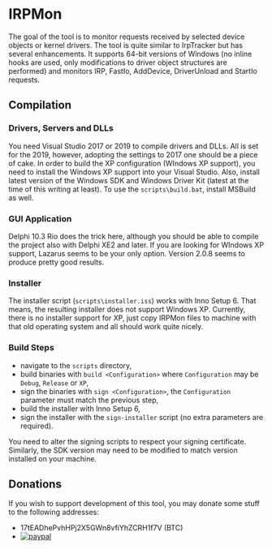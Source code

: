 # IRPMon

The goal of the tool is to monitor requests received by selected device objects or kernel drivers. The tool is quite similar to IrpTracker but has several enhancements. It supports 64-bit versions of Windows (no inline hooks are used, only modifications to driver object structures are performed) and monitors IRP, FastIo, AddDevice, DriverUnload and StartIo requests.

## Compilation

### Drivers, Servers and DLLs

You need Visual Studio 2017 or 2019 to compile drivers and DLLs. All is set for the 2019, however, adopting the settings to 2017 one should be a piece of cake. In order to build the XP configuration (WIndows XP support), you need to install the Windows XP support into your Visual Studio. Also, install latest version of the Windows SDK and Windows Driver Kit (latest at the time of this writing at least). To use the `scripts\build.bat`, install MSBuild as well.

### GUI Application

Delphi 10.3 Rio does the trick here, although you should be able to compile the project also with Delphi XE2 and later. If you are looking for WIndows XP support, Lazarus seems to be your only option. Version 2.0.8 seems to produce pretty good results.

### Installer

The installer script (`scripts\installer.iss`) works with Inno Setup 6. That means, the resulting installer does not support Windows XP. Currently, there is no installer support for XP, just copy IRPMon files to machine with that old operating system and all should work quite nicely.

### Build Steps

* navigate to the `scripts` directory,
* build binaries with `build <Configuration>` where `Configuration` may be `Debug`, `Release` or `XP`,
* sign the binaries with `sign <Configuration>`, the `Configuration` parameter must match the previous step,
* build the installer with Inno Setup 6,
* sign the installer with the `sign-installer` script (no extra parameters are required).

You need to alter the signing scripts to respect your signing certificate. Similarly, the SDK version may need to be modified to match version installed on your machine.

## Donations

If you wish to support development of this tool, you may donate some stuff to the following addresses:

* 17tEADhePvhHPj2X5GWn8vfiYhZCRH1f7V (BTC)
* [![paypal](https://www.paypalobjects.com/en_US/i/btn/btn_donateCC_LG.gif)](https://www.paypal.com/cgi-bin/webscr?cmd=_donations&business=6QWP4WH49Y3Z2&item_name=IRPMon&currency_code=CZK&source=url)
